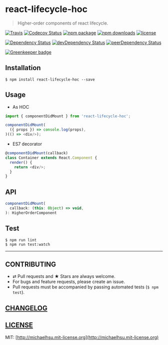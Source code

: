 # react-lifecycle-hoc

> Higher-order components of react lifecycle.

[![Travis][build-badge]][build] [![Codecov Status][codecov-badge]][codecov] [![npm package][npm-badge]][npm] [![npm downloads][npm-downloads]][npm] [![license][license-badge]][license]

[![Dependency Status][dependency-badge]][dependency] [![devDependency Status][devDependency-badge]][devDependency] [![peerDependency Status][peerDependency-badge]][peerDependency]

[build-badge]: https://img.shields.io/travis/evenchange4/react-lifecycle-hoc/master.svg?style=flat-square
[build]: https://travis-ci.org/evenchange4/react-lifecycle-hoc

[npm-badge]: https://img.shields.io/npm/v/react-lifecycle-hoc.svg?style=flat-square
[npm]: https://www.npmjs.org/package/react-lifecycle-hoc

[codecov-badge]: https://img.shields.io/codecov/c/github/evenchange4/react-lifecycle-hoc.svg?style=flat-square
[codecov]: https://codecov.io/github/evenchange4/react-lifecycle-hoc?branch=master

[npm-downloads]: https://img.shields.io/npm/dt/react-lifecycle-hoc.svg?style=flat-square

[license-badge]: https://img.shields.io/npm/l/react-lifecycle-hoc.svg?style=flat-square
[license]: http://michaelhsu.mit-license.org/

[dependency-badge]: https://david-dm.org/evenchange4/react-lifecycle-hoc.svg?style=flat-square
[dependency]: https://david-dm.org/evenchange4/react-lifecycle-hoc
[devDependency-badge]: https://david-dm.org/evenchange4/react-lifecycle-hoc/dev-status.svg?style=flat-square
[devDependency]: https://david-dm.org/evenchange4/react-lifecycle-hoc#info=devDependencies
[peerDependency-badge]: https://david-dm.org/evenchange4/react-lifecycle-hoc/peer-status.svg?style=flat-square
[peerDependency]: https://david-dm.org/evenchange4/react-lifecycle-hoc#info=peerDependencies
[![Greenkeeper badge](https://badges.greenkeeper.io/evenchange4/react-lifecycle-hoc.svg)](https://greenkeeper.io/)

## Installation

```console
$ npm install react-lifecycle-hoc --save
```

## Usage

- As HOC

```js
import { componentDidMount } from 'react-lifecycle-hoc';

componentDidMount(
  ({ props }) => console.log(props),
)(() => <div/>);
```

- ES7 decorator

```js
@componentDidMount(callback)
class Container extends React.Component {
  render() {
    return <div/>;
  }
}
```

## API

```js
componentDidMount(
  callback: (this: Object) => void,
): HigherOrderComponent
```

## Test

```
$ npm run lint
$ npm run test:watch
```

---

## CONTRIBUTING

* ⇄ Pull requests and ★ Stars are always welcome.
* For bugs and feature requests, please create an issue.
* Pull requests must be accompanied by passing automated tests (`$ npm test`).

## [CHANGELOG](CHANGELOG.md)

## [LICENSE](LICENSE)

MIT: [http://michaelhsu.mit-license.org](http://michaelhsu.mit-license.org)
